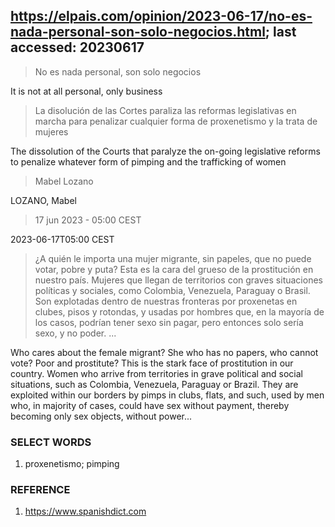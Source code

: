 ## https://elpais.com/opinion/2023-06-17/no-es-nada-personal-son-solo-negocios.html; last accessed: 20230617

> No es nada personal, son solo negocios

It is not at all personal, only business  

> La disolución de las Cortes paraliza las reformas legislativas en marcha para penalizar cualquier forma de proxenetismo y la trata de mujeres

The dissolution of the Courts that paralyze the on-going legislative reforms to penalize whatever form of pimping and the trafficking of women

> Mabel Lozano

LOZANO, Mabel

> 17 jun 2023 - 05:00 CEST

2023-06-17T05:00 CEST

> ¿A quién le importa una mujer migrante, sin papeles, que no puede votar, pobre y puta? Esta es la cara del grueso de la prostitución en nuestro país. Mujeres que llegan de territorios con graves situaciones políticas y sociales, como Colombia, Venezuela, Paraguay o Brasil. Son explotadas dentro de nuestras fronteras por proxenetas en clubes, pisos y rotondas, y usadas por hombres que, en la mayoría de los casos, podrían tener sexo sin pagar, pero entonces solo sería sexo, y no poder. ...

Who cares about the female migrant? She who has no papers, who cannot vote? Poor and prostitute? This is the stark face of prostitution in our country. Women who arrive from territories in grave political and social situations, such as Colombia, Venezuela, Paraguay or Brazil. They are exploited within our borders by pimps in clubs, flats, and such, used by men who, in majority of cases, could have sex without payment, thereby becoming only sex objects, without power...

### SELECT WORDS

1) proxenetismo; pimping

### REFERENCE

1) https://www.spanishdict.com
